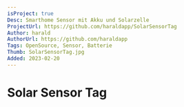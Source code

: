 ```yaml
---
isProject: true
Desc: Smarthome Sensor mit Akku und Solarzelle
ProjectUrl: https://github.com/haraldapp/SolarSensorTag
Author: harald
AuthorUrl: https://github.com/haraldapp
Tags: OpenSource, Sensor, Batterie
Thumb: SolarSensorTag.jpg
Added: 2023-02-20
---
```


# Solar Sensor Tag
